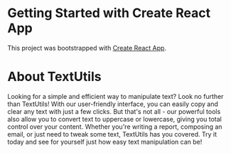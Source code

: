 # Getting Started with Create React App

This project was bootstrapped with [Create React App](https://github.com/facebook/create-react-app).

# About TextUtils
Looking for a simple and efficient way to manipulate text? Look no further than TextUtils! With our user-friendly interface, you can easily copy and clear any text with just a few clicks. But that's not all - our powerful tools also allow you to convert text to uppercase or lowercase, giving you total control over your content. Whether you're writing a report, composing an email, or just need to tweak some text, TextUtils has you covered. Try it today and see for yourself just how easy text manipulation can be!
